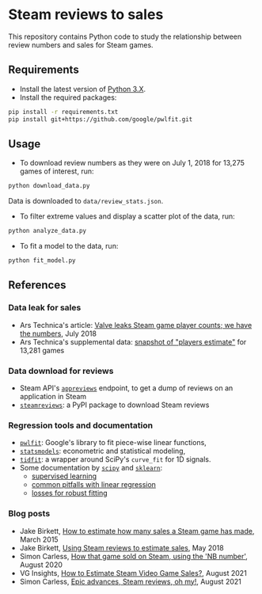 # Steam reviews to sales

This repository contains Python code to study the relationship between review numbers and sales for Steam games.

## Requirements

- Install the latest version of [Python 3.X][python-download].
- Install the required packages:

```bash
pip install -r requirements.txt
pip install git+https://github.com/google/pwlfit.git
```

[python-download]: <https://www.python.org/downloads/>

## Usage

- To download review numbers as they were on July 1, 2018 for 13,275 games of interest, run:

```bash
python download_data.py
```

Data is downloaded to `data/review_stats.json`.

- To filter extreme values and display a scatter plot of the data, run:

```bash
python analyze_data.py
```

- To fit a model to the data, run:

```bash
python fit_model.py
```

## References

### Data leak for sales

- Ars Technica's article: [Valve leaks Steam game player counts; we have the numbers][arstechnica18-article], July 2018
- Ars Technica's supplemental data: [snapshot of "players estimate"][arstechnica18-data] for 13,281 games

### Data download for reviews

- Steam API's [`appreviews`][steamapi-getreviews] endpoint, to get a dump of reviews on an application in Steam
- [`steamreviews`][pypi-steamreviews]: a PyPI package to download Steam reviews

### Regression tools and documentation

- [`pwlfit`][pypi-pwlfit]: Google's library to fit piece-wise linear functions,
- [`statsmodels`][pypi-statsmodels]: econometric and statistical modeling,
- [`tidfit`][pypi-tidfit]: a wrapper around SciPy's `curve_fit` for 1D signals.
- Some documentation by [`scipy`][pypi-scipy] and [`sklearn`][pypi-sklearn]:
  - [supervised learning][sklearn-supervised-learning-doc]
  - [common pitfalls with linear regression][sklearn-common-pitfalls-doc]
  - [losses for robust fitting][scipy-robust-fitting-doc]

### Blog posts

- Jake Birkett, [How to estimate how many sales a Steam game has made][birkett15], March 2015
- Jake Birkett, [Using Steam reviews to estimate sales][birkett18], May 2018
- Simon Carless, [How that game sold on Steam, using the 'NB number'][carless20], August 2020
- VG Insights, [How to Estimate Steam Video Game Sales?][vginsights21], August 2021
- Simon Carless, [Epic advances, Steam reviews, oh my!][carless21], August 2021

<!-- Definitions -->

[arstechnica18-article]: <https://arstechnica.com/gaming/2018/07/steam-data-leak-reveals-precise-player-count-for-thousands-of-games/>
[arstechnica18-data]: <http://www.arstechnica.com/wp-content/uploads/2018/07/games_achievements_players_2018-07-01.csv>

[steamapi-getreviews]: <https://partner.steamgames.com/doc/store/getreviews>
[pypi-steamreviews]: <https://github.com/woctezuma/download-steam-reviews>

[pypi-pwlfit]: <https://github.com/google/pwlfit>
[pypi-statsmodels]: <https://github.com/statsmodels/statsmodels>
[pypi-tidfit]: <https://github.com/aminnj/tidfit>
[pypi-scipy]: <https://github.com/scipy/scipy>
[pypi-sklearn]: <https://github.com/scikit-learn/scikit-learn>
[sklearn-supervised-learning-doc]: <https://scikit-learn.org/stable/supervised_learning.html>
[sklearn-common-pitfalls-doc]: <https://scikit-learn.org/stable/auto_examples/inspection/plot_linear_model_coefficient_interpretation.html>
[scipy-robust-fitting-doc]: <https://scipy-cookbook.readthedocs.io/items/robust_regression.html>

[birkett15]: <https://greyaliengames.com/blog/how-to-estimate-how-many-sales-a-steam-game-has-made/>
[birkett18]: <https://www.gamasutra.com/blogs/JakeBirkett/20180504/317366/Using_Steam_reviews_to_estimate_sales.php>
[carless20]: <https://newsletter.gamediscover.co/p/how-that-game-sold-on-steam-using>
[vginsights21]: <https://vginsights.com/insights/article/how-to-estimate-steam-video-game-sales/>
[carless21]: <https://newsletter.gamediscover.co/p/epic-advances-steam-reviews-oh-my>

